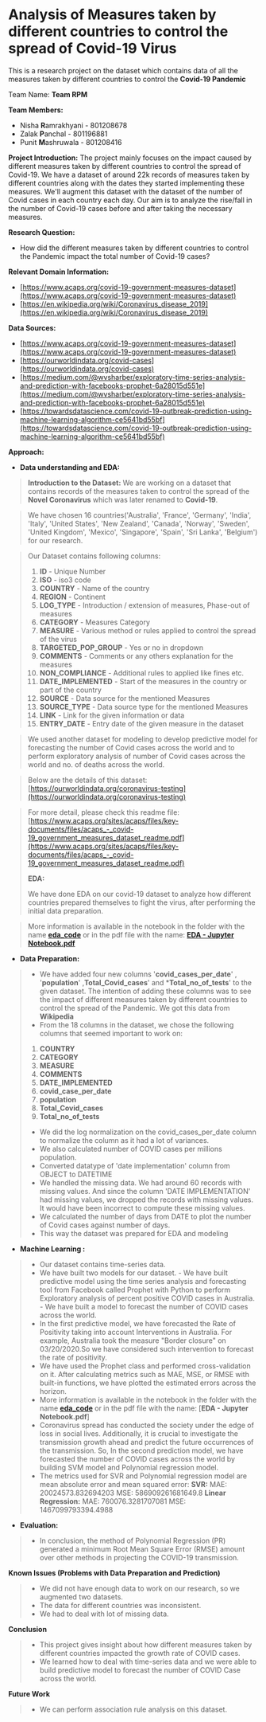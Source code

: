 # Analysis of Measures taken by different countries to control the spread of Covid-19 Virus

This is a research project on the dataset which contains data of all the measures taken by different countries to control the **Covid-19 Pandemic**

Team Name: **Team RPM**

**Team Members:**

 - Nisha **R**amrakhyani - 801208678
 - Zalak **P**anchal - 801196881
 - Punit **M**ashruwala - 801208416

**Project Introduction:**
The project mainly focuses on the impact caused by different measures taken by different countries to control the spread of Covid-19. 
We have a dataset of around 22k records of measures taken by different countries along with the dates they started implementing these measures. 
We'll augment this dataset with the dataset of the number of Covid cases in each country each day. 
Our aim is to analyze the rise/fall in the number of Covid-19 cases before and after taking the necessary measures.

**Research Question:**

 - How did the different measures taken by different countries to
   control the Pandemic impact the total number of Covid-19 cases?

**Relevant Domain Information:** 

 - [https://www.acaps.org/covid-19-government-measures-dataset](https://www.acaps.org/covid-19-government-measures-dataset)
 - [https://en.wikipedia.org/wiki/Coronavirus_disease_2019](https://en.wikipedia.org/wiki/Coronavirus_disease_2019)

**Data Sources:**

 - [https://www.acaps.org/covid-19-government-measures-dataset](https://www.acaps.org/covid-19-government-measures-dataset)
 - [https://ourworldindata.org/covid-cases](https://ourworldindata.org/covid-cases)
 - [https://medium.com/@wvsharber/exploratory-time-series-analysis-and-prediction-with-facebooks-prophet-6a28015d551e](https://medium.com/@wvsharber/exploratory-time-series-analysis-and-prediction-with-facebooks-prophet-6a28015d551e)
 - [https://towardsdatascience.com/covid-19-outbreak-prediction-using-machine-learning-algorithm-ce5641bd55bf](https://towardsdatascience.com/covid-19-outbreak-prediction-using-machine-learning-algorithm-ce5641bd55bf)

**Approach:**

 - **Data understanding and EDA:**

> **Introduction to the Dataset:**
> We are working on a dataset that contains records of the measures taken to control the spread of  the **Novel Coronavirus** which was later renamed to **Covid-19**.

> We have chosen 16 countries('Australia', 'France', 'Germany', 'India', 'Italy', 'United States', 'New Zealand', 'Canada', 'Norway', 'Sweden', 'United Kingdom', 'Mexico', 'Singapore', 'Spain', 'Sri Lanka', 'Belgium') for our research.

> Our Dataset contains following columns: 
> 1. **ID** - Unique Number 
> 2. **ISO** - iso3 code 
> 3. **COUNTRY** - Name of the country        
> 4.  **REGION** - Continent
> 5.  **LOG_TYPE** - Introduction / extension of measures, Phase-out of measures
> 6. **CATEGORY** - Measures Category
> 7.  **MEASURE** - Various method or rules applied to control the spread of the virus
> 8.  **TARGETED_POP_GROUP**   - Yes or no in dropdown  
> 9.  **COMMENTS**  - Comments or any others explanation for the measures  
> 10.   **NON_COMPLIANCE**  - Additional rules to applied like fines etc.
> 11.  **DATE_IMPLEMENTED** - Start of the measures in the country or part of the country       
> 12. **SOURCE** - Data source for the mentioned Measures
> 13. **SOURCE_TYPE** -  Data source type for the mentioned Measures
> 14. **LINK** - Link for the given information or data
> 15. **ENTRY_DATE** - Entry date of the given measure in the dataset  

> We used another dataset for modeling  to develop predictive model for forecasting the number of Covid cases across the world and to perform exploratory analysis of number of Covid cases across the world and no. of deaths across the world.

> Below are the details of this dataset:
[https://ourworldindata.org/coronavirus-testing](https://ourworldindata.org/coronavirus-testing)
  
         
>  For more detail, please check this readme file:     
[https://www.acaps.org/sites/acaps/files/key-documents/files/acaps_-_covid-19_government_measures_dataset_readme.pdf](https://www.acaps.org/sites/acaps/files/key-documents/files/acaps_-_covid-19_government_measures_dataset_readme.pdf)
> 
> **EDA:**
> 
> We have done EDA on our covid-19 dataset to analyze how different countries prepared themselves to fight the virus, after performing the initial data preparation.

> More information is available in the notebook in the folder with the name [**eda_code**](https://github.com/punitMashruwala/kdd_covid-19/tree/main/eda_code) or in the pdf file with the name: [**EDA - Jupyter Notebook.pdf**](https://github.com/punitMashruwala/kdd_covid-19/blob/main/EDA%20-%20Jupyter%20Notebook.pdf)


 - **Data Preparation:**

 
> - We have added four new columns '**covid_cases_per_date**' , '**population**' ,**Total_Covid_cases**' and ***Total_no_of_tests**'  to the given dataset. The intention of adding these columns was to see the impact of different measures taken by different countries to control the spread of the Pandemic. We got this data from **Wikipedia**
> - From the 18 columns in the dataset, we chose the following columns that seemed important to work on: 
> 1. **COUNTRY**
> 2. **CATEGORY** 
> 3. **MEASURE**
> 4. **COMMENTS**
> 5. **DATE_IMPLEMENTED**
> 6. **covid_case_per_date**
> 7. **population** 
> 8. **Total_Covid_cases**
> 9. **Total_no_of_tests**
> - We did the log normalization on the covid_cases_per_date column to normalize the column as it had a lot of variances.
> - We also calculated number of COVID cases per millions population.
> - Converted datatype of 'date implementation' column from OBJECT to DATETIME
> - We handled the missing data. We had around 60 records with missing values. And since the column 'DATE IMPLEMENTATION' had missing values, we dropped the records with missing values. It would have been incorrect to compute these missing values.
> - We calculated the number of days from DATE to plot the number of Covid cases against number of days.
> - This way the dataset was prepared for EDA and modeling
 
   

 - **Machine Learning :**
 
> - Our dataset contains time-series data. 
> - We have built two models for our dataset.
	 -  We have built predictive model using the time series analysis and forecasting tool from Facebook called Prophet with Python to perform Exploratory analysis of percent positive COVID cases in Australia.
	 - We have built a model to forecast the number of COVID cases across the world.
> -  In the first predictive model, we have forecasted the Rate of Positivity taking into account Interventions in Australia. For example, Australia took the measure "Border closure" on 03/20/2020.So we have considered such intervention to forecast the rate of positivity. 
> -  We have used the Prophet class and performed cross-validation on it. After calculating metrics such as MAE, MSE, or RMSE with built-in functions, we have plotted the estimated errors across the horizon.
> - More information is available in the notebook in the folder with the name [**eda_code**](https://github.com/punitMashruwala/kdd_covid-19/tree/main/eda_code) or in the pdf file with the name: [**EDA - Jupyter Notebook.pdf**]
> - Coronavirus spread has conducted the society under the edge of loss in social lives. Additionally, it is crucial to investigate the transmission growth ahead and predict the future occurrences of the transmission. So, In the second prediction model, we have forecasted the number of COVID cases across the world by building SVM model and Polynomial regression model. 
> - The metrics used for SVR and Polynomial regression model are mean absolute error and mean squared error:
	  **SVR:**
		MAE: 20024573.832694203
		MSE: 586909261681649.8
	**Linear Regression:**
	MAE: 760076.3281707081
	MSE: 1467099793394.4988


 - **Evaluation:**
 
> - In conclusion, the method of Polynomial Regression (PR) generated a minimum Root Mean Square Error (RMSE) amount over other methods in projecting the COVID-19 transmission.
  
**Known Issues (Problems with Data Preparation and Prediction)** 
>- We did not have enough data to work on our research, so we augmented two datasets.
>- The data for different countries was inconsistent.
>- We had to deal with lot of missing data.	 

**Conclusion**
>- This project gives insight about how different measures taken by different countries impacted the growth rate of COVID cases.
> - We learned how to deal with time-series data and we were able to build predictive model to forecast the number of COVID Case across the world.

**Future Work**
>- We can perform association rule analysis on this dataset.


